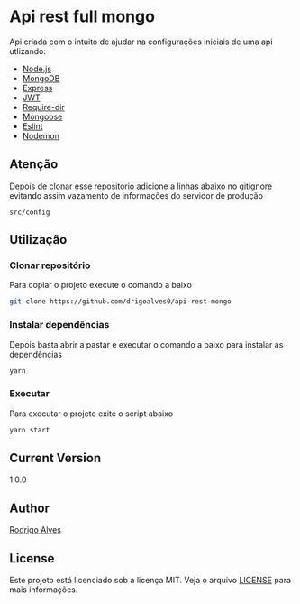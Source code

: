 # Api rest full mongo

Api criada com o intuito de ajudar na configurações iniciais de uma api utlizando:

- [Node.js](https://nodejs.org)
- [MongoDB](https://www.mongodb.com/)
- [Express](https://expressjs.com/pt-br/)
- [JWT](https://jwt.io/)
- [Require-dir](https://github.com/aseemk/requireDir)
- [Mongoose](https://mongoosejs.com/)
- [Eslint](https://eslint.org/)
- [Nodemon](https://nodemon.io/)

## Atenção

Depois de clonar esse repositorio adicione a linhas abaixo no [gitignore](.gitignore) evitando assim vazamento de informações do servidor de produção

```
src/config
```

## Utilização

### Clonar repositório

Para copiar o projeto execute o comando a baixo

```bash
git clone https://github.com/drigoalves0/api-rest-mongo
```

### Instalar dependências

Depois basta abrir a pastar e executar o comando a baixo para instalar as dependências

```bash
yarn
```

### Executar

Para executar o projeto exite o script abaixo

```bash
yarn start
```

## Current Version

1.0.0

## Author

[Rodrigo Alves](https://github.com/drigoalves0)

## License

Este projeto está licenciado sob a licença MIT. Veja o arquivo [LICENSE](LICENSE) para mais informações.
